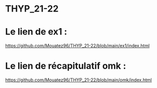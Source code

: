 # THYP_21-22

# Le lien de ex1 : 

https://github.com/Mouatez96/THYP_21-22/blob/main/ex1/index.html

# Le lien de récapitulatif omk : 

https://github.com/Mouatez96/THYP_21-22/blob/main/omk/index.html
